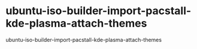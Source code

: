 # ubuntu-iso-builder-import-pacstall-kde-plasma-attach-themes
ubuntu-iso-builder-import-pacstall-kde-plasma-attach-themes
